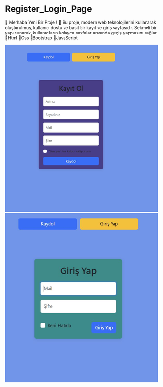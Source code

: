 # Register_Login_Page
🎉 Merhaba Yeni Bir Proje ! 🎉
Bu proje, modern web teknolojilerini kullanarak oluşturulmuş, kullanıcı dostu ve basit bir kayıt ve giriş sayfasıdır. 
Sekmeli bir yapı sunarak, kullanıcıların kolayca sayfalar arasında geçiş yapmasını sağlar.
📌Html
📌Css
📌Bootstrap 
📌JavaScript

![resim1](https://github.com/recepsamil/Register_Login_Page/blob/main/img/1Ekran%20Al%C4%B1nt%C4%B1s%C4%B1.JPG?raw=true)
![resim2](https://github.com/recepsamil/Register_Login_Page/blob/main/img/Ekran%20Al%C4%B1nt%C4%B1s%C4%B1.JPG?raw=true)
